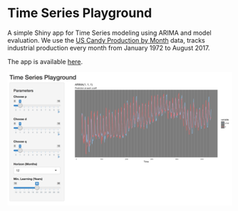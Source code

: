 # Time Series Playground

A simple Shiny app for Time Series modeling using ARIMA and model evaluation.
We use the [US Candy Production by Month](https://www.kaggle.com/rtatman/us-candy-production-by-month) data, tracks industrial production every month from January 1972 to August 2017.

The app is available [here](https://avivnav.shinyapps.io/tsplayground/).

![Example](Data/TSPlayground.png?raw=true)